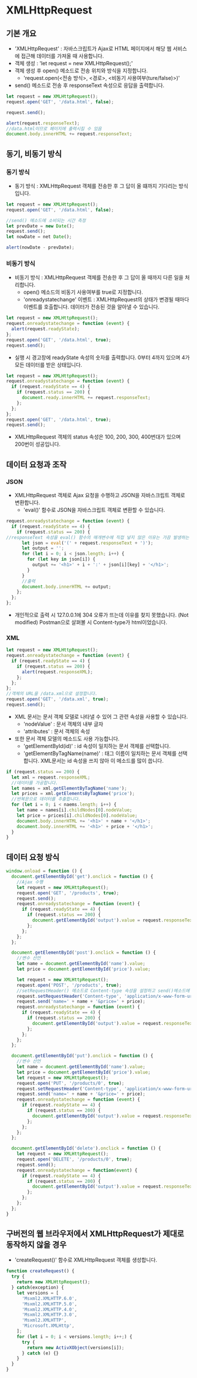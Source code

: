 # XMLHttpRequest
## 기본 개요
- 'XMLHttpRequest' : 자바스크립트가 Ajax로 HTML 페이지에서 해당 웹 서비스에 접근해 데이터를 가져올 때 사용합니다.
- 객체 생성 : 'let request = new XMLHttpRequest();'
- 객체 생성 후 open() 메소드로 전송 위치와 방식을 지정합니다.
  + 'request.open(<전송 방식>, <경로>, <비동기 사용여부(ture/false)>)'
- send() 메소드로 전송 후 responseText 속성으로 응답을 출력합니다.
```javascript
let request = new XMLHttpRequest();
request.open('GET', '/data.html', false);

request.send();

alert(request.responseText);
//data.html이므로 페이지에 출력시킬 수 있음
document.body.innerHTML += request.responseText;
```

## 동기, 비동기 방식
### 동기 방식
- 동기 방식 : XMLHttpRequest 객체를 전송한 후 그 답이 올 떄까지 기다리는 방식입니다.
```javascript
let request = new XMLHttpRequest();
request.open('GET', '/data.html', false);

//send() 메소드에 소비되는 시간 측정
let prevDate = new Date();
request.send();
let nowDate = net Date();

alert(nowDate - prevDate);
```
### 비동기 방식
- 비동기 방식 : XMLHttpRequest 객체를 전송한 후 그 답이 올 때까지 다른 일을 처리합니다.
  + open() 메소드의 비동기 사용여부를 true로 지정합니다.
  + 'onreadystatechange' 이벤트 : XMLHttpRequest의 상태가 변경될 때마다 이벤트를 호출합니다. 데이터가 전송된 것을 알아낼 수 있습니다.
```javascript
let request = new XMLHttpRequest();
request.onreadystatechange = function (event) {
  alert(request.readyState);
};
request.open('GET', '/data.html', true);
request.send();
```
  + 실행 시 경고창에 readyState 속성의 숫자를 출력합니다. 0부터 4까지 있으며 4가 모든 데이터를 받은 상태입니다.
```javascript
let request = new XMLHttpRequest();
request.onreadystatechange = function (event) {
  if (request.readyState == 4) {
    if (request.status == 200) {
      document.ready.innerHTML += request.responseText;  
    };
  };
};
request.open('GET', '/data.html', true);
request.send();
```
  + XMLHttpRequest 객체의 status 속성은 100, 200, 300, 400번대가 있으며 200번이 성공입니다.

## 데이터 요청과 조작
### JSON
- XMLHttpRequest 객체로 Ajax 요청을 수행하고 JSON을 자바스크립트 객체로 변환합니다.
  + 'eval()' 함수로 JSON을 자바스크립트 객체로 변환할 수 있습니다.
```javascript
request.onreadystatechange = function (event) {
  if (request.readyState == 4) {
    if (request.status == 200) {
//responseText 속성을 eval() 함수의 매개변수에 직접 넣지 않은 이유는 가끔 발생하는 문제를 막기 위해서입니다.
      let json = eval('(' + request.responseText + ')');
      let output = '';
      for (let i = 0; i < json.length; i++) {
        for (let key in json[i]) {
          output += '<h1>' + i + ':' + json[i][key] + '</h1>';
        }
      }
      //출력
      document.body.innerHTML += output;
    };
  };
};
```
  + 개인적으로 출력 시 127.0.0.1에 304 오류가 뜨는데 이유를 찾지 못했습니다. (Not modified) Postman으로 살펴볼 시 Content-type가 html이었습니다.

### XML
```javascript
let request = new XMLHttpRequest();
request.onreadystatechange = function (event) {
  if (request.readyState == 4) {
    if (request.status == 200) {
      alert(request.responseXML);
    };
  };
};
//객체의 URL을 /data.xml으로 설정합니다.
request.open('GET', '/data.xml', true);
request.send();
```
- XML 문서는 문서 객체 모델로 나타낼 수 있어 그 관련 속성을 사용할 수 있습니다.
  + 'nodeValue' : 문서 객체의 내부 글자
  + 'attributes' : 문서 객체의 속성
- 또한 문서 객체 모델의 메소드도 사용 가능합니다.
  + 'getElementById(id)' : id 속성이 일치하는 문서 객체를 선택합니다.
  + 'getElementByTagName(name)' : 태그 이름이 일치하는 문서 객체를 선택합니다. XML문서는 id 속성을 쓰지 않아 이 메소드를 많이 씁니다.
```javascript
if (request.status == 200) {
  let xml = request.responseXML;
  //데이터를 가공합니다.
  let names = xml.getElementByTagName('name');
  let prices = xml.getElementsByTagName('price');
  //반복문으로 데이터를 추출합니다.
  for (let i = 0; i < naems.length; i++) {
    let name = names[i].childNodes[0].nodeValue;
    let price = prices[i].childNodes[0].nodeValue;
    document.body.innerHTML += '<h1>' + name + '</h1>';
    document.body.innerHTML += '<h1>' + price + '</h1>';
  }
}
```

## 데이터 요청 방식
```javascript
window.onload = function () {
  document.getElementById('get').onclick = function () {
    //Ajax 수행
    let request = new XMLHttpRequest();
    request.open('GET', '/products', true);
    request.send();
    request.onreadystatechange = function (event) {
      if (request.readyState == 4) {
        if (request.status == 200) {
          document.getElementById('output').value = request.responseText;
        };
      };
    };
  };

  document.getElementById('post').onclick = function () {
    //변수 선언
    let name = document.getElementById('name').value;
    let price = document.getElementById('price').value;

    let request = new XMLHttpRequest();
    request.open('POST', '/products', true);
    //setRequestHeader() 메소드로 Content-type 속성을 설정하고 send()메소드에 넣어 전달합니다.
    request.setRequestHeader('Content-type', 'application/x-www-form-urlencoded');
    request.send('name=' + name + '&price=' + price);
    request.onreadystatechange = function (event) {
      if (request.readyState == 4) {
        if (request.status == 200) {
          document.getElementById('output').value = request.responseText;
        };
      };
    };
  };

  document.getElementById('put').onclick = function () {
    //변수 선언
    let name = document.getElementById('name').value;
    let price = document.getElementById('price').value;
    let request = new XMLHttpRequest();
    request.open('PUT', '/products/0', true);
    request.setRequestHeader('Content-type', 'application/x-www-form-urlencoded');
    request.send('name=' + name + '&price=' + price);
    request.onreadystatechange = function (event) {
      if (request.readyState == 4) {
        if (request.status == 200) {
          document.getElementById('output').value = request.responseText;
        };
      };
    };
  };

  document.getElementById('delete').onclick = function () {
    let request = new XMLHttpRequest();
    request.open('DELETE', '/products/0', true);
    request.send();
    request.onreadystatechange = function(event) {
      if (request.readyState == 4) {
        if (request.status == 200) {
          document.getElementById('output').value = request.responseText;
        };
      };
    };
  };
}
```

## 구버전의 웹 브라우저에서 XMLHttpRequest가 제대로 동작하지 않을 경우
- 'createRequest()' 함수로 XMLHttpRequest 객체를 생성합니다.
```javascript
function createRequest() {
  try {
    return new XMLHttpRequest();
  } catch(exception) {
    let versions = [
      'Msxml2.XMLHTTP.6.0',
      'Msxml2.XMLHTTP.5.0',
      'Msxml2.XMLHTTP.4.0',
      'Msxml2.XMLHTTP.3.0',
      'Msxml2.XMLHTTP',
      'Microsoft.XMLHttp',
    ];
    for (let i = 0; i < versions.length; i++;) {
      try {
        return new ActivXObject(versions[i]);
      } catch (e) {}
    }
  }
}
```
